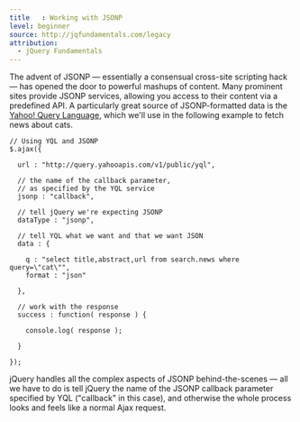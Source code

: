 ```yaml
---
title   : Working with JSONP
level: beginner
source: http://jqfundamentals.com/legacy
attribution: 
  - jQuery Fundamentals
---
```

The advent of JSONP — essentially a consensual cross-site scripting hack — has
opened the door to powerful mashups of content.  Many prominent sites provide
JSONP services, allowing you access to their content via a predefined API.  A
particularly great source of JSONP-formatted data is the [Yahoo! Query
Language](http://developer.yahoo.com/yql/console/), which we'll use in the
following example to fetch news about cats.

```
// Using YQL and JSONP
$.ajax({

  url : "http://query.yahooapis.com/v1/public/yql",

  // the name of the callback parameter,
  // as specified by the YQL service
  jsonp : "callback",

  // tell jQuery we're expecting JSONP
  dataType : "jsonp",

  // tell YQL what we want and that we want JSON
  data : {

    q : "select title,abstract,url from search.news where query=\"cat\"",
    format : "json"

  },

  // work with the response
  success : function( response ) {

    console.log( response );

  }

});
```

jQuery handles all the complex aspects of JSONP behind-the-scenes — all we have
to do is tell jQuery the name of the JSONP callback parameter specified by YQL
("callback" in this case), and otherwise the whole process looks and feels like
a normal Ajax request.

